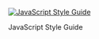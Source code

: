 [![JavaScript Style Guide](https://cdn.rawgit.com/standard/standard/master/badge.svg)](https://github.com/standard/standard)

JavaScript Style Guide

